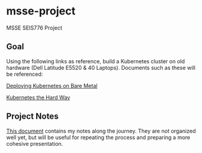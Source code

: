 # msse-project
MSSE SEIS776 Project

## Goal
Using the following links as reference, build a Kubernetes cluster on old hardware (Dell Latitude E5520 & 40 Laptops). Documents such as these will be referenced: 

[Deploying Kubernetes on Bare Metal](https://www.inap.com/blog/deploying-kubernetes-on-bare-metal/)

[Kubernetes the Hard Way](https://github.com/kelseyhightower/kubernetes-the-hard-way)

## Project Notes
[This document](project-notes.md) contains my notes along the journey. 
They are not organized well yet, but will be useful for repeating the 
process and preparing a more cohesive presentation. 


